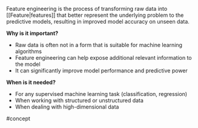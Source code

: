 Feature engineering is the process of transforming raw data into [[Feature|features]] that better represent the underlying problem to the predictive models, resulting in improved model accuracy on unseen data.

**Why is it important?**
- Raw data is often not in a form that is suitable for machine learning algorithms
- Feature engineering can help expose additional relevant information to the model
- It can significantly improve model performance and predictive power

**When is it needed?**
- For any supervised machine learning task (classification, regression)
- When working with structured or unstructured data
- When dealing with high-dimensional data

#concept 